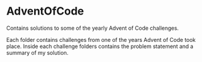 # AdventOfCode
Contains solutions to some of the yearly Advent of Code challenges.


Each folder contains challenges from one of the years Advent of Code took place. Inside each challenge folders contains the problem statement and a summary of my solution.
